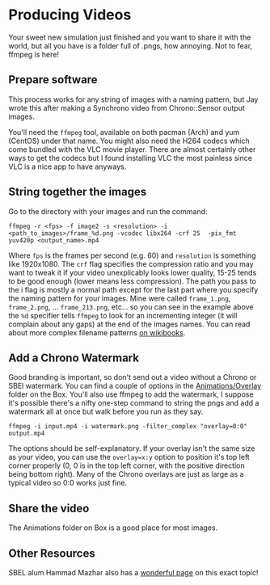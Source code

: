 # Producing Videos

Your sweet new simulation just finished and you want to share it with the world, but all you have is a folder full of .pngs, how annoying.
Not to fear, ffmpeg is here!

## Prepare software

This process works for any string of images with a naming pattern, but Jay wrote this after making a Synchrono video from Chrono::Sensor output images.

You'll need the `ffmpeg` tool, available on both pacman (Arch) and yum (CentOS) under that name.
You might also need the H264 codecs which come bundled with the VLC movie player.
There are almost certainly other ways to get the codecs but I found installing VLC the most painless since VLC is a nice app to have anyways.

## String together the images

Go to the directory with your images and run the command:
    
    ffmpeg -r <fps> -f image2 -s <resolution> -i <path_to_images>/frame_%d.png -vcodec libx264 -crf 25  -pix_fmt yuv420p <output_name>.mp4

Where `fps` is the frames per second (e.g. 60) and `resolution` is something like 1920x1080.
The `crf` flag specifies the compression ratio and you may want to tweak it if your video unexplicably looks lower quality, 15-25 tends to be good enough (lower means less compression).
The path you pass to the i flag is mostly a normal path except for the last part where you specify the naming pattern for your images.
Mine were called `frame_1.png`, `frame_2.png`, ... `frame_213.png`, etc... so you can see in the example above the `%d` specifier tells `ffmpeg` to look for an incrementing integer (it will complain about any gaps) at the end of the images names.
You can read about more complex filename patterns [on wikibooks](https://en.wikibooks.org/wiki/FFMPEG_An_Intermediate_Guide/image_sequence#Filename_patterns).

## Add a Chrono Watermark

Good branding is important, so don't send out a video without a Chrono or SBEl watermark.
You can find a couple of options in the [Animations/Overlay](https://uwmadison.box.com/s/nnfg6vsupmydz0gbhqgbh5ta06dl75vw) folder on the Box.
You'll also use ffmpeg to add the watermark, I suppose it's possible there's a nifty one-step command to string the pngs and add a watermark all at once but walk before you run as they say.

    ffmpeg -i input.mp4 -i watermark.png -filter_complex "overlay=0:0" output.mp4

The options should be self-explanatory.
If your overlay isn't the same size as your video, you can use the `overlay=x:y` option to position it's top left corner properly (0, 0 is in the top left corner, with the positive direction being bottom right).
Many of the Chrono overlays are just as large as a typical video so 0:0 works just fine.

## Share the video

The Animations folder on Box is a good place for most images.

## Other Resources

SBEL alum Hammad Mazhar also has a [wonderful page](https://hamelot.io/) on this exact topic!
